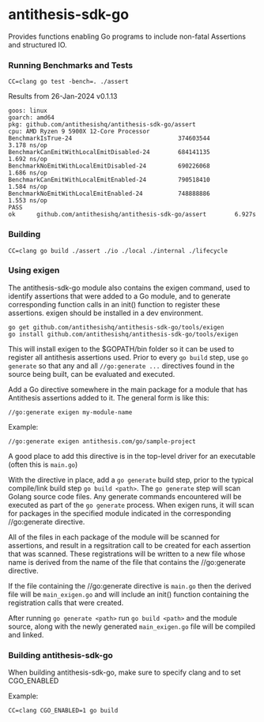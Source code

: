 
# antithesis-sdk-go

Provides functions enabling Go programs to include non-fatal Assertions and structured IO.

### Running Benchmarks and Tests

```
CC=clang go test -bench=. ./assert 
```

Results from 26-Jan-2024 v0.1.13

```
goos: linux
goarch: amd64
pkg: github.com/antithesishq/antithesis-sdk-go/assert
cpu: AMD Ryzen 9 5900X 12-Core Processor            
BenchmarkIsTrue-24                              374603544                3.178 ns/op
BenchmarkCanEmitWithLocalEmitDisabled-24        684141135                1.692 ns/op
BenchmarkNoEmitWithLocalEmitDisabled-24         690226068                1.686 ns/op
BenchmarkCanEmitWithLocalEmitEnabled-24         790518410                1.584 ns/op
BenchmarkNoEmitWithLocalEmitEnabled-24          748888886                1.553 ns/op
PASS
ok      github.com/antithesishq/antithesis-sdk-go/assert        6.927s
```

### Building

```
CC=clang go build ./assert ./io ./local ./internal ./lifecycle 
```


### Using exigen
The antithesis-sdk-go module also contains the exigen command, used to 
identify assertions that were added to a Go module, and to generate
corresponding function calls in an init() function to register these
assertions.  exigen should be installed in a dev environment.  

```
go get github.com/antithesishq/antithesis-sdk-go/tools/exigen
go install github.com/antithesishq/antithesis-sdk-go/tools/exigen
```

This will install exigen to the $GOPATH/bin folder so it can be used
to register all antithesis assertions used.  Prior to every `go build` step,
use `go generate` so that any and all `//go:generate ...` directives found in
the source being built, can be evaluated and executed.


Add a Go directive somewhere in the main package for
a module that has Antithesis assertions added to it.  The
general form is like this:

`//go:generate exigen my-module-name`

Example:

`//go:generate exigen antithesis.com/go/sample-project`

A good place to add this directive is in the top-level
driver for an executable (often this is `main.go`)

With the directive in place, add a `go generate` build step, prior to 
the typical compile/link build step `go build <path>`.  The `go generate`
step will scan Golang source code files.  Any generate commands 
encountered will be executed as part of the `go generate`
process.  When exigen runs, it will scan for packages in the specified
module indicated in the corresponding //go:generate directive.  

All of the files in each package of the module will be scanned for 
assertions, and result in a regsitration call to be created
for each assertion that was scanned.  These registrations 
will be written to a new file whose name is derived from the name of the file that
contains the //go:generate directive.  

If the file containing the //go:generate directive is `main.go`  then the 
derived file will be `main_exigen.go` and will include an init() function 
containing the registration calls that were created.

After running `go generate <path>` run `go build <path>` and the
module source, along with the newly generated `main_exigen.go` file
will be compiled and linked.

### Building antithesis-sdk-go
When building antithesis-sdk-go, make sure to specify clang and to set CGO_ENABLED
  
Example:

    CC=clang CGO_ENABLED=1 go build


